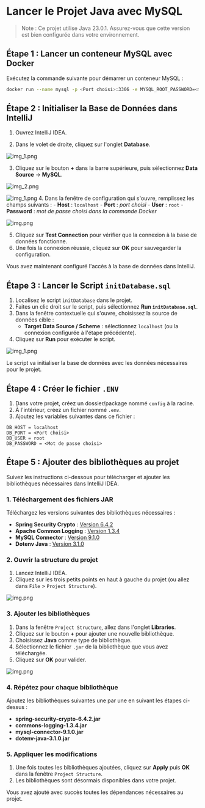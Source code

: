 # Lancer le Projet Java avec MySQL

>Note : Ce projet utilise Java 23.0.1. Assurez-vous que cette version est bien configurée dans votre environnement.

## Étape 1 : Lancer un conteneur MySQL avec Docker

Exécutez la commande suivante pour démarrer un conteneur MySQL :

```bash
docker run --name mysql -p <Port choisi>:3306 -e MYSQL_ROOT_PASSWORD=<mdp choisi> -d mysql
```
## Étape 2 : Initialiser la Base de Données dans IntelliJ

1. Ouvrez IntelliJ IDEA.

2. Dans le volet de droite, cliquez sur l'onglet **Database**.

![img_1.png](src/img/db-icon.png)


3. Cliquez sur le bouton **+** dans la barre supérieure, puis sélectionnez **Data Source** -> **MySQL**.

![img_2.png](src/img/new-db.png)

![img_1.png](src/img/MySQL-db.png)
4. Dans la fenêtre de configuration qui s'ouvre, remplissez les champs suivants :
    - **Host** : `localhost`
    - **Port** : *port choisi*
    - **User** : `root`
    - **Password** : *mot de passe choisi dans la commande Docker*

![img.png](src/img/connect-db.png)

5. Cliquez sur **Test Connection** pour vérifier que la connexion à la base de données fonctionne.
6. Une fois la connexion réussie, cliquez sur **OK** pour sauvegarder la configuration.

Vous avez maintenant configuré l'accès à la base de données dans IntelliJ.

## Étape 3 : Lancer le Script `initDatabase.sql`

1. Localisez le script `initDatabase` dans le projet.
2. Faites un clic droit sur le script, puis sélectionnez **Run `initDatabase.sql`**.
3. Dans la fenêtre contextuelle qui s'ouvre, choisissez la source de données cible :
    - **Target Data Source / Scheme** : sélectionnez `localhost` (ou la connexion configurée à l'étape précédente).
4. Cliquez sur **Run** pour exécuter le script.

![img_1.png](src/img/config-db-localhost.png)

Le script va initialiser la base de données avec les données nécessaires pour le projet.

## Étape 4 : Créer le fichier `.ENV`

1. Dans votre projet, créez un dossier/package nommé `config` à la racine.
2. À l'intérieur, créez un fichier nommé `.env`.
3. Ajoutez les variables suivantes dans ce fichier :

```env
DB_HOST = localhost
DB_PORT = <Port choisi>
DB_USER = root
DB_PASSWORD = <Mot de passe choisi>
```



## Étape 5 : Ajouter des bibliothèques au projet

Suivez les instructions ci-dessous pour télécharger et ajouter les bibliothèques nécessaires dans IntelliJ IDEA.

### 1. **Téléchargement des fichiers JAR**
Téléchargez les versions suivantes des bibliothèques nécessaires :
- **Spring Security Crypto** : [Version 6.4.2](https://mvnrepository.com/artifact/org.springframework.security/spring-security-crypto/6.4.2)
- **Apache Common Logging** : [Version 1.3.4](https://mvnrepository.com/artifact/commons-logging/commons-logging/1.3.4)
- **MySQL Connector** : [Version 9.1.0](https://mvnrepository.com/artifact/com.mysql/mysql-connector-j/9.1.0)
- **Dotenv Java** : [Version 3.1.0](https://mvnrepository.com/artifact/io.github.cdimascio/dotenv-java/3.1.0)

### 2. **Ouvrir la structure du projet**
1. Lancez IntelliJ IDEA.
2. Cliquez sur les trois petits points en haut à gauche du projet (ou allez dans `File` > `Project Structure`).

![img.png](src/img/Project-Structure.png)

### 3. **Ajouter les bibliothèques**
1. Dans la fenêtre `Project Structure`, allez dans l'onglet **Libraries**.
2. Cliquez sur le bouton **+** pour ajouter une nouvelle bibliothèque.
3. Choisissez **Java** comme type de bibliothèque.
4. Sélectionnez le fichier `.jar` de la bibliothèque que vous avez téléchargée.
5. Cliquez sur **OK** pour valider.

![img.png](src/img/bibliotheques.png)


### 4. **Répétez pour chaque bibliothèque**
Ajoutez les bibliothèques suivantes une par une en suivant les étapes ci-dessus :
- **spring-security-crypto-6.4.2.jar**
- **commons-logging-1.3.4.jar**
- **mysql-connector-9.1.0.jar**
- **dotenv-java-3.1.0.jar**

### 5. **Appliquer les modifications**
1. Une fois toutes les bibliothèques ajoutées, cliquez sur **Apply** puis **OK** dans la fenêtre `Project Structure`.
2. Les bibliothèques sont désormais disponibles dans votre projet.

Vous avez ajouté avec succès toutes les dépendances nécessaires au projet.



